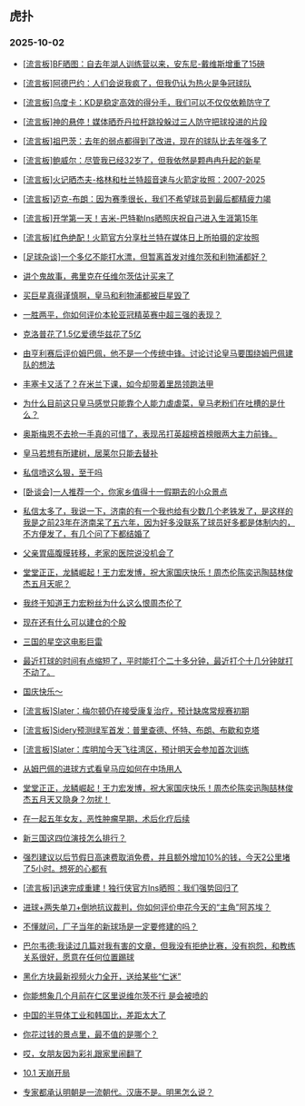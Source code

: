 ## 虎扑 
### 2025-10-02

+ [[流言板]BF晒图：自去年湖人训练营以来，安东尼-戴维斯增重了15磅](https://bbs.hupu.com/635018440.html)

+ [[流言板]阿德巴约：人们会说我疯了，但我仍认为热火是争冠球队](https://bbs.hupu.com/635016590.html)

+ [[流言板]乌度卡：KD是稳定高效的得分手，我们可以不仅仅依赖防守了](https://bbs.hupu.com/635017539.html)

+ [[流言板]神的悬停！媒体晒乔丹拉杆跳投躲过三人防守把球投进的片段](https://bbs.hupu.com/635017697.html)

+ [[流言板]祖巴茨：去年的弱点都得到了改进，现在的球队比去年强多了](https://bbs.hupu.com/635017464.html)

+ [[流言板]鲍威尔：尽管我已经32岁了，但我依然是颗冉冉升起的新星](https://bbs.hupu.com/635018622.html)

+ [[流言板]火记晒杰夫-格林和杜兰特超音速与火箭定妆照：2007-2025](https://bbs.hupu.com/635016756.html)

+ [[流言板]迈克-布朗：因为赛季很长，我们不希望球员到最后都精疲力竭](https://bbs.hupu.com/635016511.html)

+ [[流言板]开学第一天！吉米-巴特勒Ins晒照庆祝自己进入生涯第15年](https://bbs.hupu.com/635017716.html)

+ [[流言板]红色绝配！火箭官方分享杜兰特在媒体日上所拍摄的定妆照](https://bbs.hupu.com/635016983.html)

+ [[足球杂谈]一个多亿不能打水漂，但暂离首发对维尔茨和利物浦都好？](https://bbs.hupu.com/635013826.html)

+ [讲个鬼故事，弗里克在任维尔茨估计买来了](https://bbs.hupu.com/635015981.html)

+ [买巨星真得谨慎啊，皇马和利物浦都被巨星毁了](https://bbs.hupu.com/635014375.html)

+ [一胜两平，你如何评价本轮亚冠精英赛中超三强的表现？](https://bbs.hupu.com/635018300.html)

+ [克洛普花了1.5亿爱德华兹花了5亿](https://bbs.hupu.com/635014232.html)

+ [由亨利赛后评价姆巴佩，他不是一个传统中锋。讨论讨论皇马要围绕姆巴佩建队的想法](https://bbs.hupu.com/635015132.html)

+ [丰塞卡又活了？在米兰下课，如今却带着里昂领跑法甲](https://bbs.hupu.com/635015513.html)

+ [为什么目前这只皇马感觉只能靠个人能力虐虐菜，皇马老粉们在吐槽的是什么？](https://bbs.hupu.com/635014040.html)

+ [奥斯梅恩不去抢一手真的可惜了，表现吊打英超榜首榜眼两大主力前锋。](https://bbs.hupu.com/635014355.html)

+ [皇马若想有所建树，居莱尔只能去替补](https://bbs.hupu.com/635016951.html)

+ [私信喷这么狠，至于吗](https://bbs.hupu.com/635017340.html)

+ [[卧谈会]一人推荐一个，你家乡值得十一假期去的小众景点](https://bbs.hupu.com/635016758.html)

+ [私信太多了，我说一下，济南的有一个我也给有少数几个老铁发了，是这样的我是之前23年在济南呆了五六年，因为好多没联系了球员好多都是体制内的，不方便发了，有几个问了下都结婚了](https://bbs.hupu.com/635017447.html)

+ [父亲胃癌腹膜转移，老家的医院说没机会了](https://bbs.hupu.com/635017936.html)

+ [堂堂正正，龙鳞崛起！王力宏发博，祝大家国庆快乐！周杰伦陈奕迅陶喆林俊杰五月天呢？](https://bbs.hupu.com/635017250.html)

+ [我终于知道王力宏粉丝为什么这么恨周杰伦了 ](https://bbs.hupu.com/635017059.html)

+ [现在还有什么可以建仓的个股](https://bbs.hupu.com/635016488.html)

+ [三国的星空这电影巨雷](https://bbs.hupu.com/635016560.html)

+ [最近打球的时间有点缩短了，平时能打个二十多分钟，最近打个十几分钟就打不动了。](https://bbs.hupu.com/635017885.html)

+ [国庆快乐～](https://bbs.hupu.com/635017241.html)

+ [[流言板]Slater：梅尔顿仍在接受康复治疗，预计缺席常规赛初期](https://bbs.hupu.com/635018885.html)

+ [[流言板]Sidery预测绿军首发：普里查德、怀特、布朗、布歇和克塔](https://bbs.hupu.com/635018792.html)

+ [[流言板]Slater：库明加今天飞往湾区，预计明天会参加首次训练](https://bbs.hupu.com/635018852.html)

+ [从姆巴佩的进球方式看皇马应如何在中场用人](https://bbs.hupu.com/635014161.html)

+ [堂堂正正，龙鳞崛起！王力宏发博，祝大家国庆快乐！周杰伦陈奕迅陶喆林俊杰五月天又隐身？勿扰！](https://bbs.hupu.com/635017250.html)

+ [在一起五年女友，恶性肿瘤早期，术后化疗后续](https://bbs.hupu.com/635016843.html)

+ [新三国这四位演技怎么排行？](https://bbs.hupu.com/635018851.html)

+ [强烈建议以后节假日高速费取消免费，并且额外增加10%的钱，今天2公里堵了5小时。想死的心都有](https://bbs.hupu.com/635017191.html)

+ [[流言板]迅速完成重建！独行侠官方Ins晒照：我们强势回归了](https://bbs.hupu.com/635017325.html)

+ [进球+两失单刀+倒地抗议裁判，你如何评价申花今天的“主角”阿苏埃？](https://bbs.hupu.com/635018422.html)

+ [不懂就问，厂子当年的新球场是一定要修建的吗？](https://bbs.hupu.com/635016375.html)

+ [巴尔韦德:我读过几篇对我有害的文章，但我没有拒绝比赛，没有抱怨，和教练关系很好，愿意在任何位置踢球](https://bbs.hupu.com/635017853.html)

+ [黑化方块最新视频火力全开，送给某些“仁迷”](https://bbs.hupu.com/635016860.html)

+ [你能想象几个月前在仁区里说维尔茨不行 是会被喷的 ](https://bbs.hupu.com/635015534.html)

+ [中国的半导体工业和韩国比，差距太大了](https://bbs.hupu.com/635017625.html)

+ [你花过钱的景点里，最不值的是哪个？](https://bbs.hupu.com/635018790.html)

+ [哎，女朋友因为彩礼跟家里闹翻了](https://bbs.hupu.com/635018617.html)

+ [10.1 天崩开局](https://bbs.hupu.com/635017617.html)

+ [专家都承认明朝是一流朝代。汉唐不是。明黑怎么说？](https://bbs.hupu.com/635018681.html)

